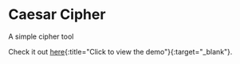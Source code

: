# Caesar Cipher

A simple cipher tool

Check it out [here](https://flamboyant-lalande-775064.netlify.app/){:title="Click to view the demo"}{:target="_blank"}.
